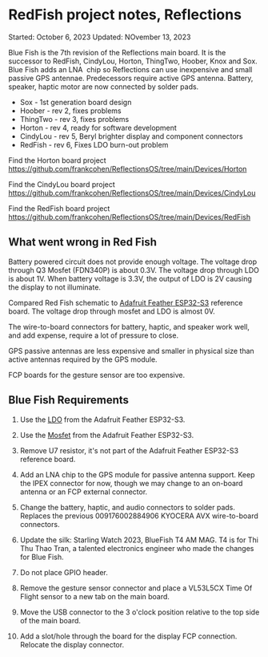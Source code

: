 # RedFish project notes, Reflections

Started: October 6, 2023
Updated: NOvember 13, 2023

Blue Fish is the 7th revision of the Reflections main board. 
It is the successor to RedFish, CindyLou, Horton, ThingTwo, Hoober, Knox and Sox.
Blue Fish adds an LNA  chip so Reflections can use inexpensive and small passive GPS antennae. Predecessors require active GPS antenna. Battery, speaker, haptic motor are now connected by solder pads.

- Sox - 1st generation board design
- Hoober - rev 2, fixes problems
- ThingTwo - rev 3, fixes problems
- Horton - rev 4, ready for software development
- CindyLou - rev 5, Beryl brighter display and component connectors
- RedFish - rev 6, Fixes LDO burn-out problem

Find the Horton board project
https://github.com/frankcohen/ReflectionsOS/tree/main/Devices/Horton

Find the CindyLou board project
https://github.com/frankcohen/ReflectionsOS/tree/main/Devices/CindyLou

Find the RedFish board project
https://github.com/frankcohen/ReflectionsOS/tree/main/Devices/RedFish

## What went wrong in Red Fish

Battery powered circuit does not provide enough voltage. The voltage drop through Q3 Mosfet (FDN340P) is about 0.3V. The voltage drop through LDO is about 1V. When battery voltage is 3.3V, the output of LDO is 2V causing the display to not illuminate.

Compared Red Fish schematic to [Adafruit Feather ESP32-S3](https://learn.adafruit.com/adafruit-esp32-s3-feather/downloads) reference board. The voltage drop through mosfet and LDO is almost 0V. 

The wire-to-board connectors for battery, haptic, and speaker work well, and add expense, require a lot of pressure to close.

GPS passive antennas are less expensive and smaller in physical size than active antennas required by the GPS module.

FCP boards for the gesture sensor are too expensive.

## Blue Fish Requirements

1. Use the [LDO](https://www.digikey.com/en/products/detail/diodes-incorporated/AP2112K-3-3TRG1/4470746?s=N4IgTCBcDaIAQEEAKYCMqwGkC0BmAdLgCoBKA4qiALoC%2BQA) from the Adafruit Feather ESP32-S3.

2. Use the [Mosfet](https://www.digikey.com/en/products/detail/diodes-incorporated/DMG3415U-7/2052768) from the Adafruit Feather ESP32-S3.

3. Remove U7 resistor, it's not part of the Adafruit Feather ESP32-S3 reference board.

4. Add an LNA chip to the GPS module for passive antenna support. Keep the IPEX connector for now, though we may change to an on-board antenna or an FCP external connector.

5. Change the battery, haptic, and audio connectors to solder pads. Replaces the previous 009176002884906 KYOCERA AVX wire-to-board connectors.

6. Update the silk: Starling Watch 2023, BlueFish T4 AM MAG. T4 is for Thi Thu Thao Tran, a talented electronics engineer who made the changes for Blue Fish.

7. Do not place GPIO header.

8. Remove the gesture sensor connector and place a VL53L5CX Time Of Flight sensor to a new tab on the main board.

9. Move the USB connector to the 3 o'clock position relative to the top side of the main board.

10. Add a slot/hole through the board for the display FCP connection. Relocate the display connector.

